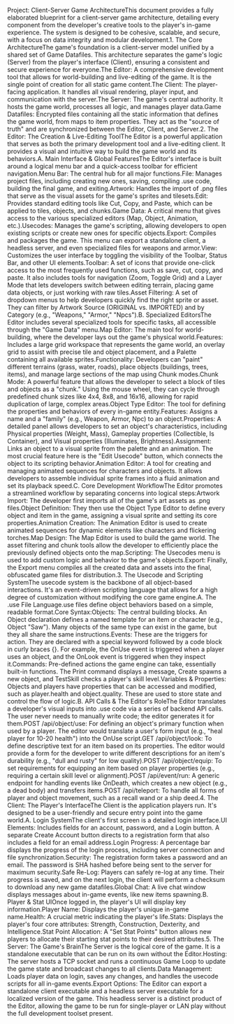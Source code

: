 Project: Client-Server Game ArchitectureThis document provides a fully elaborated blueprint for a client-server game architecture, detailing every component from the developer's creative tools to the player's in-game experience. The system is designed to be cohesive, scalable, and secure, with a focus on data integrity and modular development.1. The Core ArchitectureThe game's foundation is a client-server model unified by a shared set of Game Datafiles. This architecture separates the game's logic (Server) from the player's interface (Client), ensuring a consistent and secure experience for everyone.The Editor: A comprehensive development tool that allows for world-building and live-editing of the game. It is the single point of creation for all static game content.The Client: The player-facing application. It handles all visual rendering, player input, and communication with the server.The Server: The game's central authority. It hosts the game world, processes all logic, and manages player data.Game Datafiles: Encrypted files containing all the static information that defines the game world, from maps to item properties. They act as the "source of truth" and are synchronized between the Editor, Client, and Server.2. The Editor: The Creation \& Live-Editing ToolThe Editor is a powerful application that serves as both the primary development tool and a live-editing client. It provides a visual and intuitive way to build the game world and its behaviors.A. Main Interface \& Global FeaturesThe Editor's interface is built around a logical menu bar and a quick-access toolbar for efficient navigation.Menu Bar: The central hub for all major functions.File: Manages project files, including creating new ones, saving, compiling .use code, building the final game, and exiting.Artwork: Handles the import of .png files that serve as the visual assets for the game's sprites and tilesets.Edit: Provides standard editing tools like Cut, Copy, and Paste, which can be applied to tiles, objects, and chunks.Game Data: A critical menu that gives access to the various specialized editors (Map, Object, Animation, etc.).Usecodes: Manages the game's scripting, allowing developers to open existing scripts or create new ones for specific objects.Export: Compiles and packages the game. This menu can export a standalone client, a headless server, and even specialized files for weapons and armor.View: Customizes the user interface by toggling the visibility of the Toolbar, Status Bar, and other UI elements.Toolbar: A set of icons that provide one-click access to the most frequently used functions, such as save, cut, copy, and paste. It also includes tools for navigation (Zoom, Toggle Grid) and a Layer Mode that lets developers switch between editing terrain, placing game data objects, or just working with raw tiles.Asset Filtering: A set of dropdown menus to help developers quickly find the right sprite or asset. They can filter by Artwork Source (ORIGINAL vs. IMPORTED) and by Category (e.g., "Weapons," "Armor," "Npcs").B. Specialized EditorsThe Editor includes several specialized tools for specific tasks, all accessible through the "Game Data" menu.Map Editor: The main tool for world-building, where the developer lays out the game's physical world.Features: Includes a large grid workspace that represents the game world, an overlay grid to assist with precise tile and object placement, and a Palette containing all available sprites.Functionality: Developers can "paint" different terrains (grass, water, roads), place objects (buildings, trees, items), and manage large sections of the map using Chunk modes.Chunk Mode: A powerful feature that allows the developer to select a block of tiles and objects as a "chunk." Using the mouse wheel, they can cycle through predefined chunk sizes like 4x4, 8x8, and 16x16, allowing for rapid duplication of large, complex areas.Object Type Editor: The tool for defining the properties and behaviors of every in-game entity.Features: Assigns a name and a "family" (e.g., Weapon, Armor, Npc) to an object.Properties: A detailed panel allows developers to set an object's characteristics, including Physical properties (Weight, Mass), Gameplay properties (Collectible, Is Container), and Visual properties (Illuminates, Brightness).Assignment: Links an object to a visual sprite from the palette and an animation. The most crucial feature here is the "Edit Usecode" button, which connects the object to its scripting behavior.Animation Editor: A tool for creating and managing animated sequences for characters and objects. It allows developers to assemble individual sprite frames into a fluid animation and set its playback speed.C. Core Development WorkflowThe Editor promotes a streamlined workflow by separating concerns into logical steps:Artwork Import: The developer first imports all of the game's art assets as .png files.Object Definition: They then use the Object Type Editor to define every object and item in the game, assigning a visual sprite and setting its core properties.Animation Creation: The Animation Editor is used to create animated sequences for dynamic elements like characters and flickering torches.Map Design: The Map Editor is used to build the game world. The asset filtering and chunk tools allow the developer to efficiently place the previously defined objects onto the map.Scripting: The Usecodes menu is used to add custom logic and behavior to the game's objects.Export: Finally, the Export menu compiles all the created data and assets into the final, obfuscated game files for distribution.3. The Usecode and Scripting SystemThe usecode system is the backbone of all object-based interactions. It's an event-driven scripting language that allows for a high degree of customization without modifying the core game engine.A. The .use File Language.use files define object behaviors based on a simple, readable format.Core Syntax:Objects: The central building blocks. An Object declaration defines a named template for an item or character (e.g., Object "Saw"). Many objects of the same type can exist in the game, but they all share the same instructions.Events: These are the triggers for action. They are declared with a special keyword followed by a code block in curly braces {}. For example, the OnUse event is triggered when a player uses an object, and the OnLook event is triggered when they inspect it.Commands: Pre-defined actions the game engine can take, essentially built-in functions. The Print command displays a message, Create spawns a new object, and TestSkill checks a player's skill level.Variables \& Properties: Objects and players have properties that can be accessed and modified, such as player.health and object.quality. These are used to store state and control the flow of logic.B. API Calls \& The Editor's RoleThe Editor translates a developer's visual inputs into .use code via a series of backend API calls. The user never needs to manually write code; the editor generates it for them.POST /api/object/use: For defining an object's primary function when used by a player. The editor would translate a user's form input (e.g., "heal player for 10-20 health") into the OnUse script.GET /api/object/look: To define descriptive text for an item based on its properties. The editor would provide a form for the developer to write different descriptions for an item's durability (e.g., "dull and rusty" for low quality).POST /api/object/equip: To set requirements for equipping an item based on player properties (e.g., requiring a certain skill level or alignment).POST /api/event/run: A generic endpoint for handling events like OnDeath, which creates a new object (e.g., a dead body) and transfers items.POST /api/teleport: To handle all forms of player and object movement, such as a recall wand or a ship deed.4. The Client: The Player's InterfaceThe Client is the application players run. It's designed to be a user-friendly and secure entry point into the game world.A. Login SystemThe client's first screen is a detailed login interface.UI Elements: Includes fields for an account, password, and a Login button. A separate Create Account button directs to a registration form that also includes a field for an email address.Login Progress: A percentage bar displays the progress of the login process, including server connection and file synchronization.Security: The registration form takes a password and an email. The password is SHA hashed before being sent to the server for maximum security.Safe Re-Log: Players can safely re-log at any time. Their progress is saved, and on the next login, the client will perform a checksum to download any new game datafiles.Global Chat: A live chat window displays messages about in-game events, like new items spawning.B. Player \& Stat UIOnce logged in, the player's UI will display key information.Player Name: Displays the player's unique in-game name.Health: A crucial metric indicating the player's life.Stats: Displays the player's four core attributes: Strength, Construction, Dexterity, and Intelligence.Stat Point Allocation: A "Set Stat Points" button allows new players to allocate their starting stat points to their desired attributes.5. The Server: The Game's BrainThe Server is the logical core of the game. It is a standalone executable that can be run on its own without the Editor.Hosting: The server hosts a TCP socket and runs a continuous Game Loop to update the game state and broadcast changes to all clients.Data Management: Loads player data on login, saves any changes, and handles the usecode scripts for all in-game events.Export Options: The Editor can export a standalone client executable and a headless server executable for a localized version of the game. This headless server is a distinct product of the Editor, allowing the game to be run for single-player or LAN play without the full development toolset present.

